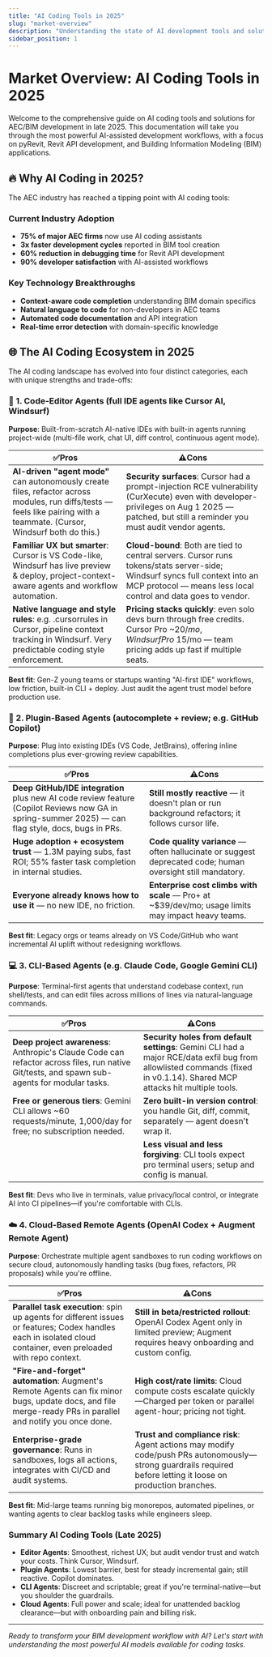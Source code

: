 ```yaml
---
title: "AI Coding Tools in 2025"
slug: "market-overview"
description: "Understanding the state of AI development tools and solutions for AEC/BIM development in late 2025"
sidebar_position: 1
---
```

# Market Overview: AI Coding Tools in 2025

Welcome to the comprehensive guide on AI coding tools and solutions for AEC/BIM development in late 2025. This documentation will take you through the most powerful AI-assisted development workflows, with a focus on pyRevit, Revit API development, and Building Information Modeling (BIM) applications.

## 🔥 Why AI Coding in 2025?

The AEC industry has reached a tipping point with AI coding tools:

### Current Industry Adoption

- **75% of major AEC firms** now use AI coding assistants
- **3x faster development cycles** reported in BIM tool creation
- **60% reduction in debugging time** for Revit API development
- **90% developer satisfaction** with AI-assisted workflows

### Key Technology Breakthroughs

- **Context-aware code completion** understanding BIM domain specifics
- **Natural language to code** for non-developers in AEC teams
- **Automated code documentation** and API integration
- **Real-time error detection** with domain-specific knowledge

## 🌐 The AI Coding Ecosystem in 2025

The AI coding landscape has evolved into four distinct categories, each with unique strengths and trade-offs:

### 🧰 1. Code-Editor Agents (full IDE agents like Cursor AI, Windsurf)

**Purpose**: Built-from-scratch AI-native IDEs with built-in agents running project-wide (multi-file work, chat UI, diff control, continuous agent mode).

| ✅**Pros**                                                                                                                                                                 | ⚠️**Cons**                                                                                                                                                                                   |
| -------------------------------------------------------------------------------------------------------------------------------------------------------------------------------- | ---------------------------------------------------------------------------------------------------------------------------------------------------------------------------------------------------- |
| **AI-driven "agent mode"** can autonomously create files, refactor across modules, run diffs/tests — feels like pairing with a teammate. (Cursor, Windsurf both do this.) | **Security surfaces**: Cursor had a prompt-injection RCE vulnerability (CurXecute) even with developer-privileges on Aug 1 2025 — patched, but still a reminder you must audit vendor agents. |
| **Familiar UX but smarter**: Cursor is VS Code-like, Windsurf has live preview & deploy, project-context-aware agents and workflow automation.                             | **Cloud-bound**: Both are tied to central servers. Cursor runs tokens/stats server-side; Windsurf syncs full context into an MCP protocol — means less local control and data goes to vendor. |
| **Native language and style rules**: e.g. .cursorrules in Cursor, pipeline context tracking in Windsurf. Very predictable coding style enforcement.                        | **Pricing stacks quickly**: even solo devs burn through free credits. Cursor Pro ~$20/mo, Windsurf Pro ~$15/mo — team pricing adds up fast if multiple seats.                                 |

**Best fit**: Gen-Z young teams or startups wanting "AI-first IDE" workflows, low friction, built-in CLI + deploy. Just audit the agent trust model before production use.

### 🧩 2. Plugin-Based Agents (autocomplete + review; e.g. GitHub Copilot)

**Purpose**: Plug into existing IDEs (VS Code, JetBrains), offering inline completions plus ever-growing review capabilities.

| ✅**Pros**                                                                                                                                           | ⚠️**Cons**                                                                                                |
| ---------------------------------------------------------------------------------------------------------------------------------------------------------- | ----------------------------------------------------------------------------------------------------------------- |
| **Deep GitHub/IDE integration** plus new AI code review feature (Copilot Reviews now GA in spring-summer 2025) — can flag style, docs, bugs in PRs. | **Still mostly reactive** — it doesn't plan or run background refactors; it follows cursor life.           |
| **Huge adoption + ecosystem trust** — 1.3M paying subs, fast ROI; 55% faster task completion in internal studies.                                   | **Code quality variance** — often hallucinate or suggest deprecated code; human oversight still mandatory. |
| **Everyone already knows how to use it** — no new IDE, no friction.                                                                                 | **Enterprise cost climbs with scale** — Pro+ at ~$39/dev/mo; usage limits may impact heavy teams.          |

**Best fit**: Legacy orgs or teams already on VS Code/GitHub who want incremental AI uplift without redesigning workflows.

### 💻 3. CLI-Based Agents (e.g. Claude Code, Google Gemini CLI)

**Purpose**: Terminal-first agents that understand codebase context, run shell/tests, and can edit files across millions of lines via natural-language commands.

| ✅**Pros**                                                                                                                                   | ⚠️**Cons**                                                                                                                                                             |
| -------------------------------------------------------------------------------------------------------------------------------------------------- | ------------------------------------------------------------------------------------------------------------------------------------------------------------------------------ |
| **Deep project awareness**: Anthropic's Claude Code can refactor across files, run native Git/tests, and spawn sub-agents for modular tasks. | **Security holes from default settings**: Gemini CLI had a major RCE/data exfil bug from allowlisted commands (fixed in v0.1.14). Shared MCP attacks hit multiple tools. |
| **Free or generous tiers**: Gemini CLI allows ~60 requests/minute, 1,000/day for free; no subscription needed.                               | **Zero built-in version control**: you handle Git, diff, commit, separately — agent doesn't wrap it.                                                                    |
|                                                                                                                                                    | **Less visual and less forgiving**: CLI tools expect pro terminal users; setup and config is manual.                                                                     |

**Best fit**: Devs who live in terminals, value privacy/local control, or integrate AI into CI pipelines—if you're comfortable with CLIs.

### ☁️ 4. Cloud-Based Remote Agents (OpenAI Codex + Augment Remote Agent)

**Purpose**: Orchestrate multiple agent sandboxes to run coding workflows on secure cloud, autonomously handling tasks (bug fixes, refactors, PR proposals) while you're offline.

| ✅**Pros**                                                                                                                                                      | ⚠️**Cons**                                                                                                                                                   |
| --------------------------------------------------------------------------------------------------------------------------------------------------------------------- | -------------------------------------------------------------------------------------------------------------------------------------------------------------------- |
| **Parallel task execution**: spin up agents for different issues or features; Codex handles each in isolated cloud container, even preloaded with repo context. | **Still in beta/restricted rollout**: OpenAI Codex Agent only in limited preview; Augment requires heavy onboarding and custom config.                         |
| **"Fire-and-forget" automation**: Augment's Remote Agents can fix minor bugs, update docs, and file merge-ready PRs in parallel and notify you once done.       | **High cost/rate limits**: Cloud compute costs escalate quickly—Charged per token or parallel agent-hour; pricing not tight.                                  |
| **Enterprise-grade governance**: Runs in sandboxes, logs all actions, integrates with CI/CD and audit systems.                                                  | **Trust and compliance risk**: Agent actions may modify code/push PRs autonomously—strong guardrails required before letting it loose on production branches. |

**Best fit**: Mid-large teams running big monorepos, automated pipelines, or wanting agents to clear backlog tasks while engineers sleep.

### Summary AI Coding Tools (Late 2025)

- **Editor Agents**: Smoothest, richest UX; but audit vendor trust and watch your costs. Think Cursor, Windsurf.
- **Plugin Agents**: Lowest barrier, best for steady incremental gain; still reactive. Copilot dominates.
- **CLI Agents**: Discreet and scriptable; great if you're terminal-native—but you shoulder the guardrails.
- **Cloud Agents**: Full power and scale; ideal for unattended backlog clearance—but with onboarding pain and billing risk.

---

*Ready to transform your BIM development workflow with AI? Let's start with understanding the most powerful AI models available for coding tasks.*
